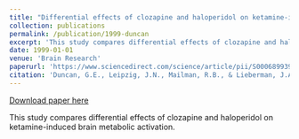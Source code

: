 ```yaml
---
title: "Differential effects of clozapine and haloperidol on ketamine-induced brain metabolic activation"
collection: publications
permalink: /publication/1999-duncan
excerpt: 'This study compares differential effects of clozapine and haloperidol on ketamine-induced brain metabolic activation.'
date: 1999-01-01
venue: 'Brain Research'
paperurl: 'https://www.sciencedirect.com/science/article/pii/S0006899399013511'
citation: 'Duncan, G.E., Leipzig, J.N., Mailman, R.B., & Lieberman, J.A. (1999). Differential effects of clozapine and haloperidol on ketamine-induced brain metabolic activation. Brain Research, 812(1-2), 65-75.'
---
```


[Download paper here](https://www.sciencedirect.com/science/article/pii/S0006899399013511)

This study compares differential effects of clozapine and haloperidol on ketamine-induced brain metabolic activation.